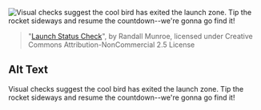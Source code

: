 ![Visual checks suggest the cool bird has exited the launch zone. Tip the rocket sideways and resume the countdown--we're gonna go find it!](https://imgs.xkcd.com/comics/launch_status_check.png)
> "[Launch Status Check](https://xkcd.com/1596/)", by Randall Munroe, licensed under Creative Commons Attribution-NonCommercial 2.5 License

## Alt Text
Visual checks suggest the cool bird has exited the launch zone. Tip the rocket sideways and resume the countdown--we're gonna go find it!

